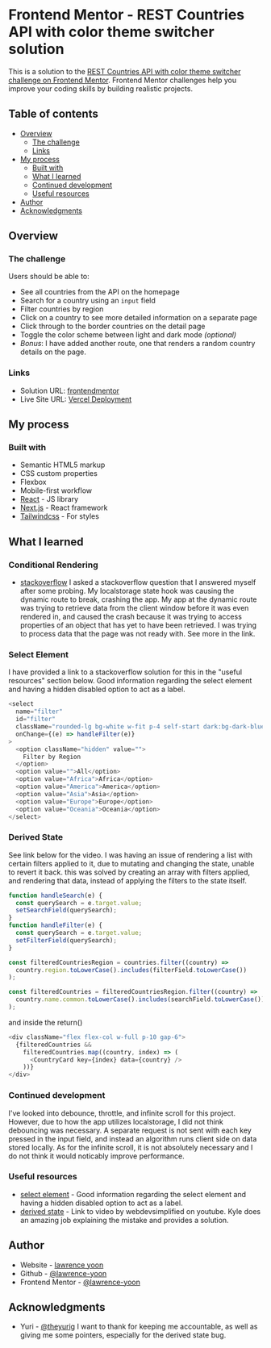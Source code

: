 # Frontend Mentor - REST Countries API with color theme switcher solution

This is a solution to the [REST Countries API with color theme switcher challenge on Frontend Mentor](https://www.frontendmentor.io/challenges/rest-countries-api-with-color-theme-switcher-5cacc469fec04111f7b848ca). Frontend Mentor challenges help you improve your coding skills by building realistic projects.

## Table of contents

- [Overview](#overview)
  - [The challenge](#the-challenge)
  - [Links](#links)
- [My process](#my-process)
  - [Built with](#built-with)
  - [What I learned](#what-i-learned)
  - [Continued development](#continued-development)
  - [Useful resources](#useful-resources)
- [Author](#author)
- [Acknowledgments](#acknowledgments)

## Overview

### The challenge

Users should be able to:

- See all countries from the API on the homepage
- Search for a country using an `input` field
- Filter countries by region
- Click on a country to see more detailed information on a separate page
- Click through to the border countries on the detail page
- Toggle the color scheme between light and dark mode _(optional)_
- _Bonus_: I have added another route, one that renders a random country details on the page.

### Links

- Solution URL: [frontendmentor](https://www.frontendmentor.io/solutions/rest-countries-api-dark-mode-random-page-localstorage-nextjs-RuEjAMvvjY)
- Live Site URL: [Vercel Deployment](https://rest-countries-beryl-five.vercel.app/)

## My process

### Built with

- Semantic HTML5 markup
- CSS custom properties
- Flexbox
- Mobile-first workflow
- [React](https://reactjs.org/) - JS library
- [Next.js](https://nextjs.org/) - React framework
- [Tailwindcss](https://tailwindcss.com/) - For styles

## What I learned

### Conditional Rendering

- [stackoverflow](https://stackoverflow.com/questions/76707510/how-do-i-retrieve-data-saved-in-local-storage-from-a-dynamic-route-with-nextjs/76708798#76708798)
  I asked a stackoverflow question that I answered myself after some probing. My localstorage state hook was causing the dynamic route to break, crashing the app. My app at the dynamic route was trying to retrieve data from the client window before it was even rendered in, and caused the crash because it was trying to access properties of an object that has yet to have been retrieved. I was trying to process data that the page was not ready with. See more in the link.

### Select Element

I have provided a link to a stackoverflow solution for this in the "useful resources" section below. Good information regarding the select element and having a hidden disabled option to act as a label.

```js
<select
  name="filter"
  id="filter"
  className="rounded-lg bg-white w-fit p-4 self-start dark:bg-dark-blue-0"
  onChange={(e) => handleFilter(e)}
>
  <option className="hidden" value="">
    Filter by Region
  </option>
  <option value="">All</option>
  <option value="Africa">Africa</option>
  <option value="America">America</option>
  <option value="Asia">Asia</option>
  <option value="Europe">Europe</option>
  <option value="Oceania">Oceania</option>
</select>
```

### Derived State

See link below for the video. I was having an issue of rendering a list with certain filters applied to it, due to mutating and changing the state, unable to revert it back. this was solved by creating an array with filters applied, and rendering that data, instead of applying the filters to the state itself.

```js
function handleSearch(e) {
  const querySearch = e.target.value;
  setSearchField(querySearch);
}
function handleFilter(e) {
  const querySearch = e.target.value;
  setFilterField(querySearch);
}

const filteredCountriesRegion = countries.filter((country) =>
  country.region.toLowerCase().includes(filterField.toLowerCase())
);

const filteredCountries = filteredCountriesRegion.filter((country) =>
  country.name.common.toLowerCase().includes(searchField.toLowerCase())
);
```

and inside the return()

```js
<div className="flex flex-col w-full p-10 gap-6">
  {filteredCountries &&
    filteredCountries.map((country, index) => (
      <CountryCard key={index} data={country} />
    ))}
</div>
```

### Continued development

I've looked into debounce, throttle, and infinite scroll for this project. However, due to how the app utilizes localstorage, I did not think debouncing was necessary. A separate request is not sent with each key pressed in the input field, and instead an algorithm runs client side on data stored locally. As for the infinite scroll, it is not absolutely necessary and I do not think it would noticably improve performance.

### Useful resources

- [select element](https://stackoverflow.com/questions/26466482/select-selected-label-without-being-an-option) - Good information regarding the select element and having a hidden disabled option to act as a label.
- [derived state](https://youtu.be/E1cklb4aeXA) - Link to video by webdevsimplified on youtube. Kyle does an amazing job explaining the mistake and provides a solution.

## Author

- Website - [lawrence yoon](https://larr.dev)
- Github - [@lawrence-yoon](https://github.com/lawrence-yoon)
- Frontend Mentor - [@lawrence-yoon](https://www.frontendmentor.io/profile/lawrence-yoon)

## Acknowledgments

- Yuri - [@theyurig](https://github.com/TheYuriG)
  I want to thank for keeping me accountable, as well as giving me some pointers, especially for the derived state bug.
